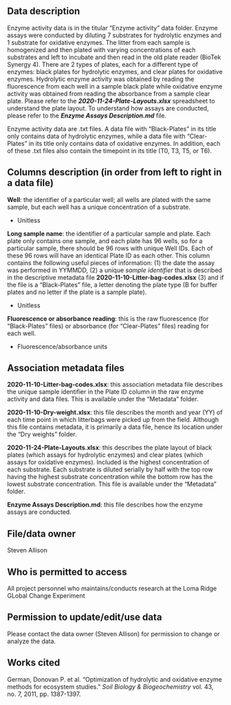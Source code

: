 ## Data description
Enzyme activity data is in the titular “Enzyme activity” data folder. Enzyme assays were conducted by diluting 7 substrates for hydrolytic enzymes and 1 substrate for oxidative enzymes. The litter from each sample is homogenized and then plated with varying concentrations of each substrates and left to incubate and then read in the old plate reader (BioTek Synergy 4). There are 2 types of plates, each for a different type of enzymes: black plates for hydrolytic enzymes, and clear plates for oxidative enzymes. Hydrolytic enzyme activity was obtained by reading the fluorescence from each well in a sample black plate while oxidative enzyme activity was obtained from reading the absorbance from a sample clear plate. Please refer to the ***2020-11-24-Plate-Layouts.xlsx*** spreadsheet to understand the plate layout. To understand how assays are conducted, please refer to the ***Enzyme Assays Description.md*** file.<br>

Enzyme activity data are .txt files. A data file with “Black-Plates” in its title only contains data of hydrolytic enzymes, while a data file with “Clear-Plates” in its title only contains data of oxidative enzymes. In addition, each of these .txt files also contain the timepoint in its title (T0, T3, T5, or T6).
## Columns description (in order from left to right in a data file)
**Well**: the identifier of a particular well; all wells are plated with the same sample, but each well has a unique concentration of a substrate.
- Unitless

**Long sample name**: the identifier of a particular sample and plate. Each plate only contains one sample, and each plate has 96 wells, so for a particular sample, there should be 96 rows with unique Well IDs. Each of these 96 rows will have an identical Plate ID as each other. This column contains the following useful pieces of information: (1) the date the assay was performed in YYMMDD, (2) a unique *sample identifier* that is described in the descriptive metadata file **2020-11-10-Litter-bag-codes.xlsx** (3) and if the file is a “Black-Plates” file, a letter denoting the plate type (B for buffer plates and no letter if the plate is a sample plate).
- Unitless

**Fluorescence or absorbance reading**: this is the raw fluorescence (for “Black-Plates” files) or absorbance (for “Clear-Plates” files) reading for each well.
- Fluorescence/absorbance units


## Association metadata files
**2020-11-10-Litter-bag-codes.xlsx**: this association metadata file describes the unique sample identifier in the Plate ID column in the raw enzyme activity and data files. This is available under the “Metadata” folder.<br>

**2020-11-10-Dry-weight.xlsx**: this file describes the month and year (YY) of each time point in which litterbags were picked up from the field. Although this file contains metadata, it is primarily a data file, hence its location under the “Dry weights” folder.

**2020-11-24-Plate-Layouts.xlsx**: this describes the plate layout of black plates (which assays for hydrolytic enzymes) and clear plates (which assays for oxidative enzymes). Included is the highest concentration of each substrate. Each substrate is diluted serially by half with the top row having the highest substrate concentration while the bottom row has the lowest substrate concentration. This file is available under the “Metadata” folder.

**Enzyme Assays Description.md**: this file describes how the enzyme assays are conducted.

## File/data owner
Steven Allison


## Who is permitted to access
All project personnel who maintains/conducts research at the Loma Ridge GLobal Change Experiment


## Permission to update/edit/use data
Please contact the data owner (Steven Allison) for permission to change or analyze the data.

## Works cited
German, Donovan P. et al. “Optimization of hydrolytic and oxidative enzyme methods for ecosystem studies.” *Soil Biology & Biogeochemistry* vol. 43, no. 7, 2011, pp. 1387-1397.
